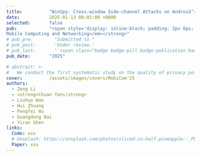 ```yaml
---
title:          "WinSpy: Cross-window Side-channel Attacks on Android’s Multi-window Mode"
date:           2025-01-13 00:01:00 +0800
selected:       false
pub:            "<span style='display: inline-block; padding: 2px 6px; font-size: 12px; font-weight: bold; color: white; background-color: #4CAF50; border-radius: 4px;'>CCF-A</span> <span style='display: inline-block; padding: 2px 6px; font-size: 12px; font-weight: bold; color: white; background-color: #4CAF50; border-radius: 4px;'>CORE-A*</span> <strong><em>MobiCom'25:The 31st Annual International Conference on
Mobile Computing and Networking</em></strong>"
# pub_pre:        "Submitted to "
# pub_post:       'Under review.'
# pub_last:       ' <span class="badge badge-pill badge-publication badge-success">Spotlight</span>'
pub_date:       "2025"

# abstract: >-
#   We conduct the first systematic study on the quality of privacy policies in the VPA app domain. Based on our review of literature and documents from standard working groups, we identify four metrics that enable the quality of the privacy policy to become measurable, including timeliness, availability, completeness and readability. We then develop QuPer, which extracts the meta features (e.g., update history) and linguistic features (e.g., sentence semantics) from privacy policies, and assesses their quality. Our analysis reveals that the status of the quality of privacy policies in the VPA app domain is concerning.
cover:          /assets/images/covers/MobiCom'25
authors:
  - Zeng Li
  - <strong>Chuan Yan</strong>
  - Liuhuo Wan
  - Hui Zhuang
  - Pengfei Hu
  - Guangdong Bai
  - Yiran Shen
links:
  Code: xxx
  # Unsplash: https://unsplash.com/photos/sliced-in-half-pineapple--_PLJZmHZzk
  Paper: xxx
---
```

